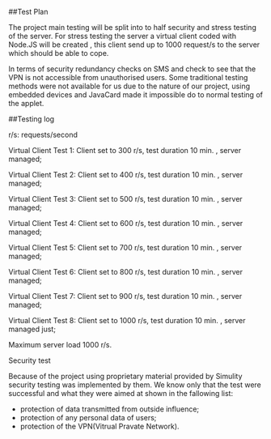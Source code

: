 ##Test Plan

<p>The project main testing will be split into to half security and stress testing of the server.
For stress testing the server a virtual client coded with Node.JS will be created , this client send up to 1000 request/s to the server which should be able to cope.</p>
<p>In terms of security redundancy checks on SMS and check to see that the VPN is not accessible from unauthorised users.
Some traditional testing methods were not available for us due to the nature of our project, using embedded devices and JavaCard made it impossible do to normal testing of the applet.</p>

##Testing log

r/s: requests/second

Virtual Client Test 1:
Client set to 300 r/s, test duration 10 min. , server managed;

Virtual Client Test 2:
Client set to 400 r/s, test duration 10 min. , server managed;

Virtual Client Test 3:
Client set to 500 r/s, test duration 10 min. , server managed;

Virtual Client Test 4:
Client set to 600 r/s, test duration 10 min. , server managed;

Virtual Client Test 5:
Client set to 700 r/s, test duration 10 min. , server managed;

Virtual Client Test 6:
Client set to 800 r/s, test duration 10 min. , server managed;

Virtual Client Test 7:
Client set to 900 r/s, test duration 10 min. , server managed;

Virtual Client Test 8:
Client set to 1000 r/s, test duration 10 min. , server managed just;

Maximum server load 1000 r/s.


Security test


Because of the project using proprietary material provided by Simulity security testing was implemented by them. We know only that the test were successful and what they were aimed at shown in the fallowing list:

- protection of data transmitted from outside influence;
- protection of any personal data of users;
- protection of the VPN(Vitrual Pravate Network).






    








